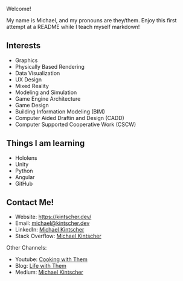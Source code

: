 Welcome!

My name is Michael, and my pronouns are they/them. Enjoy this first attempt at a README while I teach myself markdown!

## Interests
 - Graphics
 - Physically Based Rendering
 - Data Visualization
 - UX Design
 - Mixed Reality
 - Modeling and Simulation
 - Game Engine Architecture
 - Game Design
 - Building Information Modeling (BIM)
 - Computer Aided Draftin and Design (CADD)
 - Computer Supported Cooperative Work (CSCW)


## Things I am learning
 - Hololens
 - Unity
 - Python
 - Angular
 - GitHub


## Contact Me!
 - Website: https://kintscher.dev/
 - Email: [michael@kintscher.dev](mailto:michael@kintscher.dev)
 - LinkedIn: [Michael Kintscher](https://www.linkedin.com/in/michaelkintscher/)
 - Stack Overflow: [Michael Kintscher](https://stackoverflow.com/users/8442938/michael-kintscher-they-them?tab=profile)
 
Other Channels:
 <!--- - Youtube: [Life with Them](https://www.youtube.com/channel/UC7NAR2B52g0mI6PddSJKksw) This isn't quite ready to launch yet... ;) --->
 - Youtube: [Cooking with Them](https://www.youtube.com/channel/UC4gfAPs8PsNyHnPX1cMl-WQ)
 - Blog: [Life with Them](https://michaelkintscher.website/)
 - Medium: [Michael Kintscher](https://michael-kintscher.medium.com/)

<!---
MichaelKintscher/MichaelKintscher is a ✨ special ✨ repository because its `README.md` (this file) appears on your GitHub profile.
You can click the Preview link to take a look at your changes.

- 👋 Hi, I’m @MichaelKintscher
- 👀 I’m interested in ...
- 🌱 I’m currently learning ...
- 💞️ I’m looking to collaborate on ...
- 📫 How to reach me ...

Inspiring samples:
 - https://mytrashcode.com/github-profile-readme-examples
 - https://github.com/natterstefan
 - https://github.com/WaylonWalker
 - https://github.com/andypiper
 - https://github.com/mmphego/
 - https://github.com/ari-hacks/ari-hacks/blob/master/README.md
 - https://github.com/Akanksha1212/Akanksha1212/blob/master/README.md
 - https://github.com/m0nica
 - https://github.com/glasnt
 
How to:
 - https://guides.github.com/features/mastering-markdown/
 - https://wilsonmar.github.io/markdown-text-for-github-from-html/
 
 
--->

